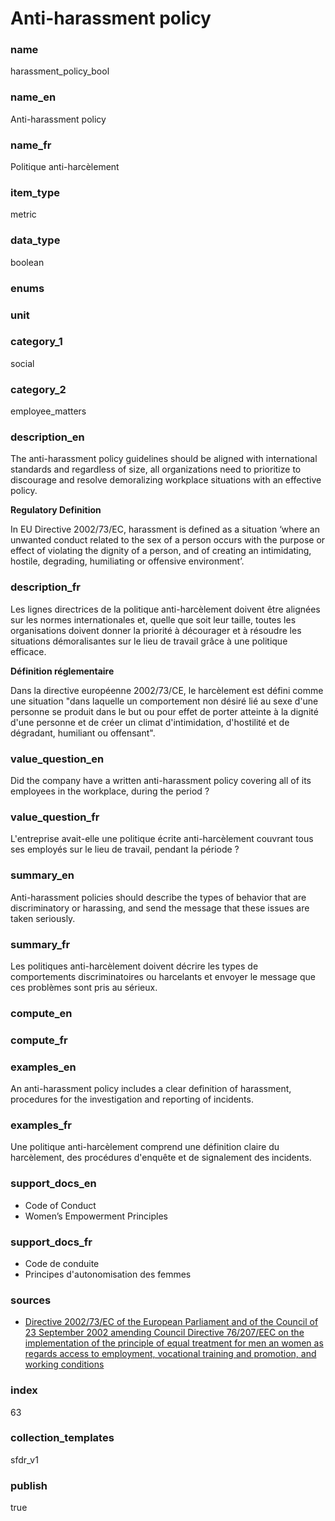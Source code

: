 # Anti-harassment policy

### name

harassment_policy_bool

### name_en

Anti-harassment policy

### name_fr

Politique anti-harcèlement

### item_type

metric

### data_type

boolean

### enums



### unit



### category_1

social

### category_2

employee_matters

### description_en

The anti-harassment policy guidelines should be aligned with international standards and regardless
of size, all organizations need to prioritize to discourage and resolve demoralizing workplace
situations with an effective policy.

**Regulatory Definition**

In EU Directive 2002/73/EC, harassment is defined as a situation ‘where an unwanted conduct related
to the sex of a person occurs with the purpose or effect of violating the dignity of a person, and
of creating an intimidating, hostile, degrading, humiliating or offensive environment’.

### description_fr

Les lignes directrices de la politique anti-harcèlement doivent être alignées sur les normes
internationales et, quelle que soit leur taille, toutes les organisations doivent donner la
priorité à décourager et à résoudre les situations démoralisantes sur le lieu de travail grâce
à une politique efficace.

**Définition réglementaire**

Dans la directive européenne 2002/73/CE, le harcèlement est défini comme une situation "dans
laquelle un comportement non désiré lié au sexe d'une personne se produit dans le but ou pour
effet de porter atteinte à la dignité d'une personne et de créer un climat d'intimidation,
d'hostilité et de dégradant, humiliant ou offensant".

### value_question_en


Did the company have a written anti-harassment policy covering all of its employees in the
workplace, during the period ?

### value_question_fr

L'entreprise avait-elle une politique écrite anti-harcèlement couvrant tous ses employés sur
le lieu de travail, pendant la période ?

### summary_en

Anti-harassment policies should describe the types of behavior that are discriminatory or
harassing, and send the message that these issues are taken seriously.

### summary_fr

Les politiques anti-harcèlement doivent décrire les types de comportements discriminatoires ou
harcelants et envoyer le message que ces problèmes sont pris au sérieux.

### compute_en



### compute_fr



### examples_en

An anti-harassment policy includes a clear definition of harassment, procedures for the investigation and reporting of incidents.

### examples_fr

Une politique anti-harcèlement comprend une définition claire du harcèlement, des procédures d'enquête et de signalement des incidents.

### support_docs_en

- Code of Conduct
- Women’s Empowerment Principles

### support_docs_fr

- Code de conduite
- Principes d'autonomisation des femmes

### sources

- [Directive 2002/73/EC of the European Parliament and of the Council of 23 September 2002 amending
Council Directive 76/207/EEC on the implementation of the principle of equal treatment for men an
 women as regards access to employment, vocational training and promotion, and working
 conditions](https://eur-lex.europa.eu/legal-content/EN/ALL/?uri=celex%3A32002L0073)
            
### index

63

### collection_templates

sfdr_v1

### publish

true
